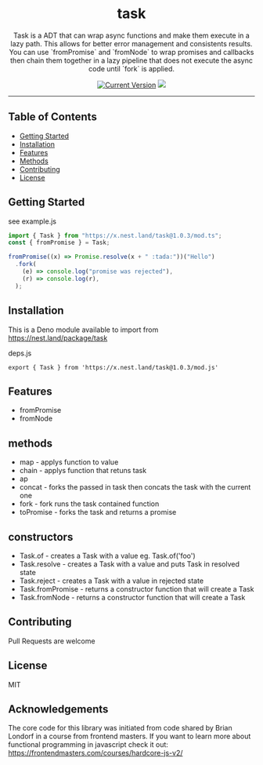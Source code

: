 <h1 align="center">task</h1>
<p align="center">Task is a ADT that can wrap async functions and make them execute in a lazy path. This allows for better error management and consistents results. You can use `fromPromise` and `fromNode` to wrap promises and callbacks then chain them together in a lazy pipeline that does not execute the async code until `fork` is applied.</a>
</p>
<p align="center">
  <a href="https://github.com/hyper63/task/tags/"><img src="https://img.shields.io/github/tag/hyper63/task" alt="Current Version" /></a>
  <img src="https://github.com/hyper63/task/workflows/.github/workflows/deno.yml/badge.svg" />

</p>

---

## Table of Contents

- [Getting Started](#getting-started)
- [Installation](#installation)
- [Features](#features)
- [Methods](#methods)
- [Contributing](#contributing)
- [License](#license)

## Getting Started

see example.js

```js
import { Task } from "https://x.nest.land/task@1.0.3/mod.ts";
const { fromPromise } = Task;

fromPromise((x) => Promise.resolve(x + " :tada:"))("Hello")
  .fork(
    (e) => console.log("promise was rejected"),
    (r) => console.log(r),
  );
```

## Installation

This is a Deno module available to import from https://nest.land/package/task

deps.js

```
export { Task } from 'https://x.nest.land/task@1.0.3/mod.js'
```

## Features

- fromPromise
- fromNode

## methods

- map - applys function to value
- chain - applys function that retuns task
- ap
- concat - forks the passed in task then concats the task with the current one
- fork - fork runs the task contained function
- toPromise - forks the task and returns a promise

## constructors

- Task.of - creates a Task with a value eg. Task.of('foo')
- Task.resolve - creates a Task with a value and puts Task in resolved state
- Task.reject - creates a Task with a value in rejected state
- Task.fromPromise - returns a constructor function that will create a Task
- Task.fromNode - returns a constructor function that will create a Task

## Contributing

Pull Requests are welcome

## License

MIT

## Acknowledgements

The core code for this library was initiated from code shared by Brian Londorf
in a course from frontend masters. If you want to learn more about functional
programming in javascript check it out:
https://frontendmasters.com/courses/hardcore-js-v2/
